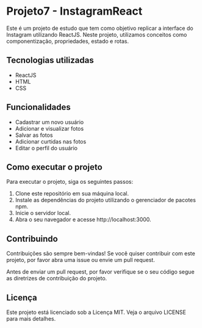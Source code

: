 # Projeto7 - InstagramReact

Este é um projeto de estudo que tem como objetivo replicar a interface do Instagram utilizando ReactJS. Neste projeto, utilizamos conceitos como componentização, propriedades, estado e rotas.

## Tecnologias utilizadas

- ReactJS
- HTML
- CSS

## Funcionalidades

- Cadastrar um novo usuário
- Adicionar e visualizar fotos
- Salvar as fotos
- Adicionar curtidas nas fotos
- Editar o perfil do usuário

## Como executar o projeto

Para executar o projeto, siga os seguintes passos:

1. Clone este repositório em sua máquina local.
2. Instale as dependências do projeto utilizando o gerenciador de pacotes npm.
3. Inicie o servidor local.
4. Abra o seu navegador e acesse http://localhost:3000.

## Contribuindo

Contribuições são sempre bem-vindas! Se você quiser contribuir com este projeto, por favor abra uma issue ou envie um pull request.

Antes de enviar um pull request, por favor verifique se o seu código segue as diretrizes de contribuição do projeto.

## Licença

Este projeto está licenciado sob a Licença MIT. Veja o arquivo LICENSE para mais detalhes.
